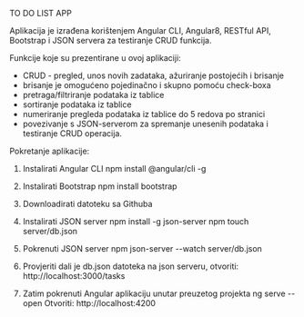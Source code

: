TO DO LIST APP

Aplikacija je izrađena korištenjem Angular CLI, Angular8, RESTful API, Bootstrap i JSON servera za testiranje CRUD funkcija.

Funkcije koje su prezentirane u ovoj aplikaciji:
- CRUD - pregled, unos novih zadataka, ažuriranje postojećih i brisanje
- brisanje je omogućeno pojedinačno i skupno pomoću check-boxa
- pretraga/filtriranje podataka iz tablice
- sortiranje podataka iz tablice
- numeriranje pregleda podataka iz tablice do 5 redova po stranici
- povezivanje s JSON-serverom za spremanje unesenih podataka i testiranje CRUD operacija.

Pokretanje aplikacije:

1. Instalirati Angular CLI
npm install @angular/cli -g

2. Instalirati Bootstrap
npm install bootstrap

3. Downloadirati datoteku sa Githuba

4. Instalirati JSON server
npm install -g json-server
npm touch server/db.json 

5. Pokrenuti JSON server
npm json-server --watch server/db.json

5. Provjeriti dali je db.json datoteka na json serveru, otvoriti: http://localhost:3000/tasks

6. Zatim pokrenuti Angular aplikaciju unutar preuzetog projekta
ng serve --open
Otvoriti: http://localhost:4200


